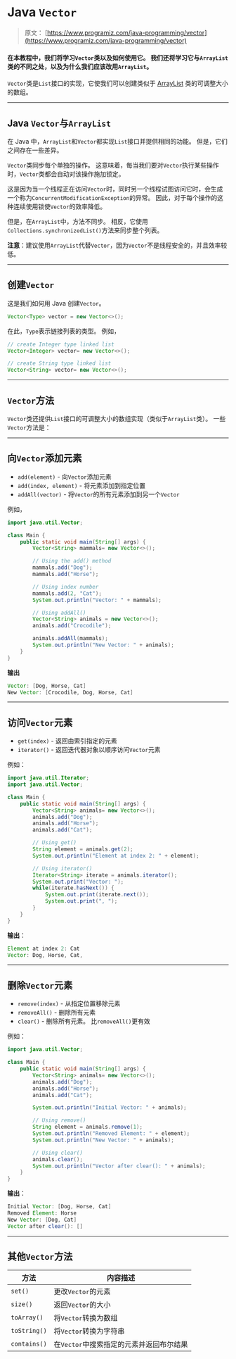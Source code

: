 # Java `Vector`

> 原文： [https://www.programiz.com/java-programming/vector](https://www.programiz.com/java-programming/vector)

#### 在本教程中，我们将学习`Vector`类以及如何使用它。 我们还将学习它与`ArrayList`类的不同之处，以及为什么我们应该改用`ArrayList`。

`Vector`类是`List`接口的实现，它使我们可以创建类似于 [ArrayList](/java-programming/arraylist "Java ArrayList") 类的可调整大小的数组。

* * *

## Java `Vector`与`ArrayList`

在 Java 中，`ArrayList`和`Vector`都实现`List`接口并提供相同的功能。 但是，它们之间存在一些差异。

`Vector`类同步每个单独的操作。 这意味着，每当我们要对`Vector`执行某些操作时，`Vector`类都会自动对该操作施加锁定。

这是因为当一个线程正在访问`Vector`时，同时另一个线程试图访问它时，会生成一个称为`ConcurrentModificationException`的异常。 因此，对于每个操作的这种连续使用锁使`Vector`的效率降低。

但是，在`ArrayList`中，方法不同步。 相反，它使用`Collections.synchronizedList()`方法来同步整个列表。

**注意**：建议使用`ArrayList`代替`Vector`，因为`Vector`不是线程安全的，并且效率较低。

* * *

## 创建`Vector`

这是我们如何用 Java 创建`Vector`。

```java
Vector<Type> vector = new Vector<>(); 
```

在此，`Type`表示链接列表的类型。 例如，

```java
// create Integer type linked list
Vector<Integer> vector= new Vector<>();

// create String type linked list
Vector<String> vector= new Vector<>(); 
```

* * *

## `Vector`方法

`Vector`类还提供`List`接口的可调整大小的数组实现（类似于`ArrayList`类）。 一些`Vector`方法是：

* * *

## 向`Vector`添加元素

*   `add(element)` - 向`Vector`添加元素
*   `add(index, element)` - 将元素添加到指定位置
*   `addAll(vector)` - 将`Vector`的所有元素添加到另一个`Vector`

例如，

```java
import java.util.Vector;

class Main {
    public static void main(String[] args) {
        Vector<String> mammals= new Vector<>();

        // Using the add() method
        mammals.add("Dog");
        mammals.add("Horse");

        // Using index number
        mammals.add(2, "Cat");
        System.out.println("Vector: " + mammals);

        // Using addAll()
        Vector<String> animals = new Vector<>();
        animals.add("Crocodile");

        animals.addAll(mammals);
        System.out.println("New Vector: " + animals);
    }
} 
```

**输出**

```java
Vector: [Dog, Horse, Cat]
New Vector: [Crocodile, Dog, Horse, Cat] 
```

* * *

## 访问`Vector`元素

*   `get(index)` - 返回由索引指定的元素
*   `iterator()` - 返回迭代器对象以顺序访问`Vector`元素

例如：

```java
import java.util.Iterator;
import java.util.Vector;

class Main {
    public static void main(String[] args) {
        Vector<String> animals= new Vector<>();
        animals.add("Dog");
        animals.add("Horse");
        animals.add("Cat");

        // Using get()
        String element = animals.get(2);
        System.out.println("Element at index 2: " + element);

        // Using iterator()
        Iterator<String> iterate = animals.iterator();
        System.out.print("Vector: ");
        while(iterate.hasNext()) {
            System.out.print(iterate.next());
            System.out.print(", ");
        }
    }
} 
```

**输出**：

```java
Element at index 2: Cat
Vector: Dog, Horse, Cat, 
```

* * *

## 删除`Vector`元素

*   `remove(index)` - 从指定位置移除元素
*   `removeAll()` - 删除所有元素
*   `clear()` - 删除所有元素。 比`removeAll()`更有效

例如：

```java
import java.util.Vector;

class Main {
    public static void main(String[] args) {
        Vector<String> animals= new Vector<>();
        animals.add("Dog");
        animals.add("Horse");
        animals.add("Cat");

        System.out.println("Initial Vector: " + animals);

        // Using remove()
        String element = animals.remove(1);
        System.out.println("Removed Element: " + element);
        System.out.println("New Vector: " + animals);

        // Using clear()
        animals.clear();
        System.out.println("Vector after clear(): " + animals);
    }
} 
```

**输出**：

```java
Initial Vector: [Dog, Horse, Cat]
Removed Element: Horse
New Vector: [Dog, Cat]
Vector after clear(): [] 
```

* * *

## 其他`Vector`方法

| 方法 | 内容描述 |
| --- | --- |
| `set()` | 更改`Vector`的元素 |
| `size()` | 返回`Vector`的大小 |
| `toArray()` | 将`Vector`转换为数组 |
| `toString()` | 将`Vector`转换为字符串 |
| `contains()` | 在`Vector`中搜索指定的元素并返回布尔结果 |